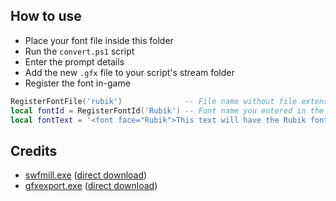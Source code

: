 ## How to use
- Place your font file inside this folder
- Run the `convert.ps1` script
- Enter the prompt details
- Add the new `.gfx` file to your script's stream folder
- Register the font in-game

```lua
RegisterFontFile('rubik')              -- File name without file extension
local fontId = RegisterFontId('Rubik') -- Font name you entered in the convert script
local fontText = '<font face="Rubik">This text will have the Rubik font</font>'
```

## Credits
- [swfmill.exe](https://github.com/djcsdy/swfmill) ([direct download](http://www.swfmill.org/releases/swfmill-0.3.6-win32.zip))
- [gfxexport.exe](https://docs.unrealengine.com/udk/Three/DownloadsPage.html) ([direct download](https://docs.unrealengine.com/udk/Three/rsrc/Three/DownloadsPage/gfxexport.zip))
